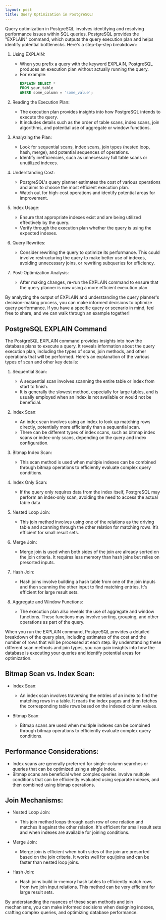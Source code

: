 ```yaml
---
layout: post
title: Query Optimization in PostgreSQL!
---
```


Query optimization in PostgreSQL involves identifying and resolving performance issues within SQL queries. PostgreSQL provides the "EXPLAIN" command, which outputs the query execution plan and helps identify potential bottlenecks. Here's a step-by-step breakdown:

1. Using EXPLAIN:
   - When you prefix a query with the keyword EXPLAIN, PostgreSQL produces an execution plan without actually running the query.
   - For example:
     ```sql
     EXPLAIN SELECT * 
     FROM your_table 
     WHERE some_column = 'some_value';
     ```

2. Reading the Execution Plan:
   - The execution plan provides insights into how PostgreSQL intends to execute the query.
   - It includes details such as the order of table scans, index scans, join algorithms, and potential use of aggregate or window functions.

3. Analyzing the Plan:
   - Look for sequential scans, index scans, join types (nested loop, hash, merge), and potential sequences of operations.
   - Identify inefficiencies, such as unnecessary full table scans or unutilized indexes.

4. Understanding Cost:
   - PostgreSQL's query planner estimates the cost of various operations and aims to choose the most efficient execution plan.
   - Watch out for high-cost operations and identify potential areas for improvement.

5. Index Usage:
   - Ensure that appropriate indexes exist and are being utilized effectively by the query.
   - Verify through the execution plan whether the query is using the expected indexes.

6. Query Rewrites:
   - Consider rewriting the query to optimize its performance. This could involve restructuring the query to make better use of indexes, avoiding unnecessary joins, or rewriting subqueries for efficiency.

7. Post-Optimization Analysis:
   - After making changes, re-run the EXPLAIN command to ensure that the query planner is now using a more efficient execution plan.

By analyzing the output of EXPLAIN and understanding the query planner's decision-making process, you can make informed decisions to optimize query performance. If you have a specific query or scenario in mind, feel free to share, and we can walk through an example together!

## PostgreSQL EXPLAIN Command

The PostgreSQL EXPLAIN command provides insights into how the database plans to execute a query. It reveals information about the query execution plan, including the types of scans, join methods, and other operations that will be performed. Here's an explanation of the various types of scan and other key details:

1. Sequential Scan:
   - A sequential scan involves scanning the entire table or index from start to finish.
   - It is generally the slowest method, especially for large tables, and is usually employed when an index is not available or would not be beneficial.

2. Index Scan:
   - An index scan involves using an index to look up matching rows directly, potentially more efficiently than a sequential scan.
   - There can be different types of index scans, such as bitmap index scans or index-only scans, depending on the query and index configuration.

3. Bitmap Index Scan:
   - This scan method is used when multiple indexes can be combined through bitmap operations to efficiently evaluate complex query conditions.

4. Index Only Scan:
   - If the query only requires data from the index itself, PostgreSQL may perform an index-only scan, avoiding the need to access the actual table data.

5. Nested Loop Join:
   - This join method involves using one of the relations as the driving table and scanning through the other relation for matching rows. It’s efficient for small result sets.

6. Merge Join:
   - Merge join is used when both sides of the join are already sorted on the join criteria. It requires less memory than hash joins but relies on presorted inputs.

7. Hash Join:
   - Hash joins involve building a hash table from one of the join inputs and then scanning the other input to find matching entries. It's efficient for large result sets.

8. Aggregate and Window Functions:
   - The execution plan also reveals the use of aggregate and window functions. These functions may involve sorting, grouping, and other operations as part of the query.

When you run the EXPLAIN command, PostgreSQL provides a detailed breakdown of the query plan, including estimates of the cost and the number of rows that will be processed at each step. By understanding these different scan methods and join types, you can gain insights into how the database is executing your queries and identify potential areas for optimization.

## Bitmap Scan vs. Index Scan:

- Index Scan:
  - An index scan involves traversing the entries of an index to find the matching rows in a table. It reads the index pages and then fetches the corresponding table rows based on the indexed column values.

- Bitmap Scan:
  - Bitmap scans are used when multiple indexes can be combined through bitmap operations to efficiently evaluate complex query conditions.

## Performance Considerations:

- Index scans are generally preferred for single-column searches or queries that can be optimized using a single index.
- Bitmap scans are beneficial when complex queries involve multiple conditions that can be efficiently evaluated using separate indexes, and then combined using bitmap operations.

## Join Mechanisms:

- Nested Loop Join:
  - This join method loops through each row of one relation and matches it against the other relation. It's efficient for small result sets and when indexes are available for joining conditions.

- Merge Join:
  - Merge join is efficient when both sides of the join are presorted based on the join criteria. It works well for equijoins and can be faster than nested loop joins.

- Hash Join:
  - Hash joins build in-memory hash tables to efficiently match rows from two join input relations. This method can be very efficient for large result sets.

By understanding the nuances of these scan methods and join mechanisms, you can make informed decisions when designing indexes, crafting complex queries, and optimizing database performance.